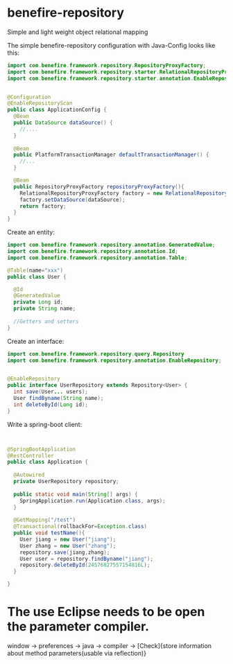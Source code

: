 # benefire-repository

Simple and light weight object relational mapping

The simple benefire-repository configuration with Java-Config looks like this:

```java
import com.benefire.framework.repository.RepositoryProxyFactory;
import com.benefire.framework.repository.starter.RelationalRepositoryProxyFactory;
import com.benefire.framework.repository.starter.annotation.EnableRepositoryScan;


@Configuration
@EnableRepositoryScan
public class ApplicationConfig {
  @Bean
  public DataSource dataSource() {
    //....
  }
  
  @Bean
  public PlatformTransactionManager defaultTransactionManager() {
    //...
  }

  @Bean
  public RepositoryProxyFactory repositoryProxyFactory(){
    RelationalRepositoryProxyFactory factory = new RelationalRepositoryProxyFactory();
	factory.setDataSource(dataSource);
	return factory;
  }
}
```

Create an entity:

```java
import com.benefire.framework.repository.annotation.GeneratedValue;
import com.benefire.framework.repository.annotation.Id;
import com.benefire.framework.repository.annotation.Table;

@Table(name="xxx")
public class User {

  @Id
  @GeneratedValue
  private Long id;
  private String name;
       
  //Getters and setters
}
```

Create an interface:

```java
import com.benefire.framework.repository.query.Repository
import com.benefire.framework.repository.annotation.EnableRepository;


@EnableRepository
public interface UserRepository extends Repository<User> {
  int save(User... users);
  User findByname(String name);
  int deleteById(Long id);
}
```

Write a spring-boot client:
```java


@SpringBootApplication
@RestController
public class Application {
	
  @Autowired
  private UserRepository repository; 
	 
  public static void main(String[] args) {
    SpringApplication.run(Application.class, args);
  }
	
  @GetMapping("/test")
  @Transactional(rollbackFor=Exception.class)
  public void testName(){
    User jiang = new User("jiang");
	User zhang = new User("zhang");
	repository.save(jiang,zhang);
	User user = repository.findByname("jiang");
    repository.deleteById(24576827557154816L);
  }

}
```

# The use Eclipse needs to be open the parameter compiler.
window ->  preferences -> java -> compiler -> [Check]{store information about method parameters(usable via reflection)}






